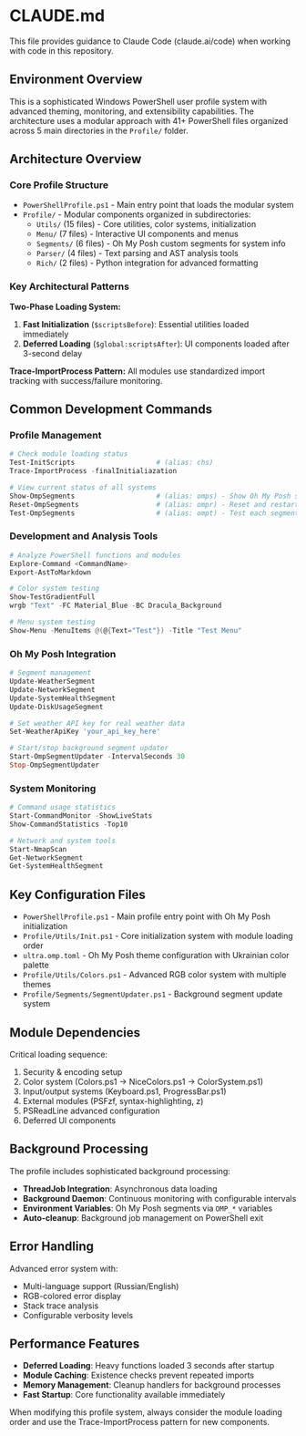 # CLAUDE.md

This file provides guidance to Claude Code (claude.ai/code) when working with code in this repository.

## Environment Overview

This is a sophisticated Windows PowerShell user profile system with advanced theming, monitoring, and extensibility capabilities. The architecture uses a modular approach with 41+ PowerShell files organized across 5 main directories in the `Profile/` folder.

## Architecture Overview

### Core Profile Structure
- `PowerShellProfile.ps1` - Main entry point that loads the modular system
- `Profile/` - Modular components organized in subdirectories:
  - `Utils/` (15 files) - Core utilities, color systems, initialization
  - `Menu/` (7 files) - Interactive UI components and menus
  - `Segments/` (6 files) - Oh My Posh custom segments for system info
  - `Parser/` (4 files) - Text parsing and AST analysis tools
  - `Rich/` (2 files) - Python integration for advanced formatting

### Key Architectural Patterns

**Two-Phase Loading System:**
1. **Fast Initialization** (`$scriptsBefore`): Essential utilities loaded immediately
2. **Deferred Loading** (`$global:scriptsAfter`): UI components loaded after 3-second delay

**Trace-ImportProcess Pattern:**
All modules use standardized import tracking with success/failure monitoring.

## Common Development Commands

### Profile Management
```powershell
# Check module loading status
Test-InitScripts                    # (alias: chs)
Trace-ImportProcess -finalInitialiazation

# View current status of all systems
Show-OmpSegments                    # (alias: omps) - Show Oh My Posh segments
Reset-OmpSegments                   # (alias: ompr) - Reset and restart segments
Test-OmpSegments                    # (alias: ompt) - Test each segment individually
```

### Development and Analysis Tools
```powershell
# Analyze PowerShell functions and modules
Explore-Command <CommandName>
Export-AstToMarkdown

# Color system testing
Show-TestGradientFull
wrgb "Text" -FC Material_Blue -BC Dracula_Background

# Menu system testing  
Show-Menu -MenuItems @(@{Text="Test"}) -Title "Test Menu"
```

### Oh My Posh Integration
```powershell
# Segment management
Update-WeatherSegment
Update-NetworkSegment  
Update-SystemHealthSegment
Update-DiskUsageSegment

# Set weather API key for real weather data
Set-WeatherApiKey 'your_api_key_here'

# Start/stop background segment updater
Start-OmpSegmentUpdater -IntervalSeconds 30
Stop-OmpSegmentUpdater
```

### System Monitoring
```powershell
# Command usage statistics
Start-CommandMonitor -ShowLiveStats
Show-CommandStatistics -Top10

# Network and system tools
Start-NmapScan
Get-NetworkSegment
Get-SystemHealthSegment
```

## Key Configuration Files

- `PowerShellProfile.ps1` - Main profile entry point with Oh My Posh initialization
- `Profile/Utils/Init.ps1` - Core initialization system with module loading order
- `ultra.omp.toml` - Oh My Posh theme configuration with Ukrainian color palette
- `Profile/Utils/Colors.ps1` - Advanced RGB color system with multiple themes
- `Profile/Segments/SegmentUpdater.ps1` - Background segment update system

## Module Dependencies

Critical loading sequence:
1. Security & encoding setup
2. Color system (Colors.ps1 → NiceColors.ps1 → ColorSystem.ps1)  
3. Input/output systems (Keyboard.ps1, ProgressBar.ps1)
4. External modules (PSFzf, syntax-highlighting, z)
5. PSReadLine advanced configuration
6. Deferred UI components

## Background Processing

The profile includes sophisticated background processing:
- **ThreadJob Integration**: Asynchronous data loading
- **Background Daemon**: Continuous monitoring with configurable intervals
- **Environment Variables**: Oh My Posh segments via `OMP_*` variables
- **Auto-cleanup**: Background job management on PowerShell exit

## Error Handling

Advanced error system with:
- Multi-language support (Russian/English)
- RGB-colored error display
- Stack trace analysis
- Configurable verbosity levels

## Performance Features

- **Deferred Loading**: Heavy functions loaded 3 seconds after startup
- **Module Caching**: Existence checks prevent repeated imports  
- **Memory Management**: Cleanup handlers for background processes
- **Fast Startup**: Core functionality available immediately

When modifying this profile system, always consider the module loading order and use the Trace-ImportProcess pattern for new components.